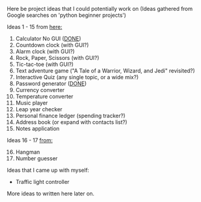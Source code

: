 Here be project ideas that I could potentially work on
(Ideas gathered from Google searches on 'python beginner projects')

Ideas 1 - 15 from [here:](https://www.indeed.com/career-advice/career-development/beginner-projects-for-python)

1. Calculator No GUI ([DONE](./Proj1%20-%20CalculatorNoGUI/))
2. Countdown clock (with GUI?)
3. Alarm clock (with GUI?)
4. Rock, Paper, Scissors (with GUI?)
5. Tic-tac-toe (with GUI?)
6. Text adventure game ("A Tale of a Warrior, Wizard, and Jedi" revisited?)
7. Interactive Quiz (any single topic, or a wide mix?)
8. Password generator ([DONE](./Proj2%20-%20PasswordGenerator/))
9. Currency converter
10. Temperature converter
11. Music player
12. Leap year checker
13. Personal finance ledger (spending tracker?)
14. Address book (or expand with contacts list?)
15. Notes application

Ideas 16 - 17 [from:](https://www.geeksforgeeks.org/7-python-project-ideas-for-beginners/)

16. Hangman
17. Number guesser

Ideas that I came up with myself:
- Traffic light controller

More ideas to written here later on.
